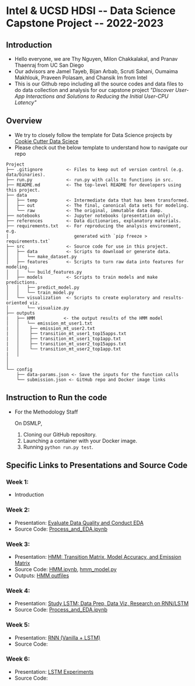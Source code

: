 # Intel & UCSD HDSI -- Data Science Capstone Project -- 2022-2023

## Introduction
- Hello everyone, we are Thy Nguyen, Milon Chakkalakal, and Pranav Thaenraj from UC San Diego
- Our advisors are Jamel Tayeb, Bijan Arbab, Scruti Sahani, Oumaima Makhlouk, Praveen Polasam, and Chansik Im from Intel
- This is our Github repo including all the source codes and data files to do data collection and analysis for our capstone project _"Discover User-App Interactions and Solutions to Reducing the Initial User-CPU Latency"_

## Overview
- We try to closely follow the template for Data Science projects by <a href="https://drivendata.github.io/cookiecutter-data-science/">Cookie Cutter Data Sciece </a>
- Please check out the below template to understand how to navigate our repo
```
Project
├── .gitignore         <- Files to keep out of version control (e.g. data/binaries).
├── run.py             <- run.py with calls to functions in src.
├── README.md          <- The top-level README for developers using this project.
├── data
│   ├── temp           <- Intermediate data that has been transformed.
│   ├── out            <- The final, canonical data sets for modeling.
│   └── raw            <- The original, immutable data dump.
├── notebooks          <- Jupyter notebooks (presentation only).
├── references         <- Data dictionaries, explanatory materials.
├── requirements.txt   <- For reproducing the analysis environment, e.g.
│                         generated with `pip freeze > requirements.txt`
├── src                <- Source code for use in this project.
│   ├── data           <- Scripts to download or generate data.
│   │   └── make_dataset.py
│   ├── features       <- Scripts to turn raw data into features for modeling.
│   │   └── build_features.py
│   ├── models         <- Scripts to train models and make predictions.
│   │   ├── predict_model.py
│   │   └── train_model.py
│   └── visualization  <- Scripts to create exploratory and results-oriented viz.
│       └── visualize.py
├── outputs 
|   ├── HMM           <- the output results of the HMM model
│   │   └── emission_mt_user1.txt
|   │    ├── emission_mt_user2.txt
|   │    ├── transition_mt_user1_top15apps.txt
|   │    ├── transition_mt_user1_top1app.txt
|   │    ├── transition_mt_user2_top15apps.txt
|   │    └── transition_mt_user2_top1app.txt
|   │
│
│
└── config
    ├── data-params.json <- Save the inputs for the function calls
    └── submission.json <- GitHub repo and Docker image links

```

## Instruction to Run the code
- For the Methodology Staff
    
    On DSMLP,
    1. Cloning our GitHub repository.
    2. Launching a container with your Docker image.
    3. Running ```python run.py test```.

## Specific Links to Presentations and Source Code

### Week 1: 
- Introduction
### Week 2:
- Presentation: <a href="https://github.com/miloncl/System-Usage-Analysis/blob/main/references/weekly_presentation/%5BDSC%20180B%5D%20-%20Quarter%202%20Week%202.pdf">Evaluate Data Quality and Conduct EDA</a>
- Source Code: <a href="https://github.com/miloncl/System-Usage-Analysis/blob/main/notebooks/Process%20and%20EDA.ipynb">Process_and_EDA.ipynb</a>

### Week 3:
- Presentation: <a href="https://github.com/miloncl/System-Usage-Analysis/blob/main/references/weekly_presentation/%5BDSC%20180B%5D%20-%20Quarter%202%20Week%203.pdf">HMM: Transition Matrix, Model Accuracy, and Emission Matrix</a>
- Source Code: <a href="https://github.com/miloncl/System-Usage-Analysis/blob/main/notebooks/HMM.ipynb">HMM.ipynb</a>,  <a href=https://github.com/miloncl/System-Usage-Analysis/blob/main/src/models/hmm_model.py>hmm_model.py</a>
- Outputs: <a href="https://github.com/miloncl/System-Usage-Analysis/tree/main/outputs/HMM">HMM outfiles</a>

### Week 4:
- Presentation: <a href="https://github.com/miloncl/System-Usage-Analysis/blob/main/references/weekly_presentation/%5BDSC%20180B%5D%20-%20Quarter%202%20Week%204.pdf">Study LSTM: Data Prep, Data Viz, Research on RNN/LSTM</a>
- Source Code: <a href="https://github.com/miloncl/System-Usage-Analysis/blob/main/notebooks/Process%20and%20EDA.ipynb"> Process_and_EDA.ipynb</a>

### Week 5:
- Presentation: <a href="https://github.com/miloncl/System-Usage-Analysis/blob/main/references/weekly_presentation/%5BDSC%20180B%5D%20-%20Quarter%202%20Week%205.pdf">RNN (Vanilla + LSTM)</a>
- Source Code:

### Week 6:
- Presentation: <a href="https://github.com/miloncl/System-Usage-Analysis/blob/main/references/weekly_presentation/%5BDSC%20180B%5D%20%20-%20Quarter%202%20Week%206.pdf">LSTM Experiments</a>
- Source Code:
